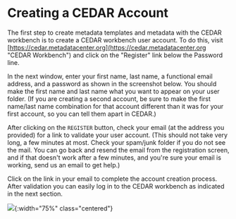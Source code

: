 # Creating a CEDAR Account

The first step to create metadata templates and metadata with the CEDAR workbench is to create a CEDAR workbench user account. To do this, visit [https://cedar.metadatacenter.org](https://cedar.metadatacenter.org "CEDAR Workbench") and click on the "Register" link below the Password line. 

In the next window, enter your first name, last name, a functional email address, 
and a password as shown in the screenshot below. You should make the first name and last name 
what you want to appear on your user folder. 
(If you are creating a second account, be sure to make the first name/last name 
combination for that account different than it was for your first account,
so you can tell them apart in CEDAR.) 

After clicking on the `REGISTER` button, check your email (at the address you provided) 
for a link to validate your user account. 
(This should not take very long, a few minutes at most. 
Check your spam/junk folder if you do not see the mail.
You can go back and resend the email from the registration screen,
and if that doesn't work after a few minutes, and you're sure your email is working,
send us an email to get help.)

Click on the link in your email to complete the account creation process. 
After validation you can easily log in to the CEDAR workbench as indicated in the next section.


![](https://github.com/metadatacenter/cedar-manual/raw/master/docs/assets/imgs/create_account1.png){:width="75%" class="centered"}
